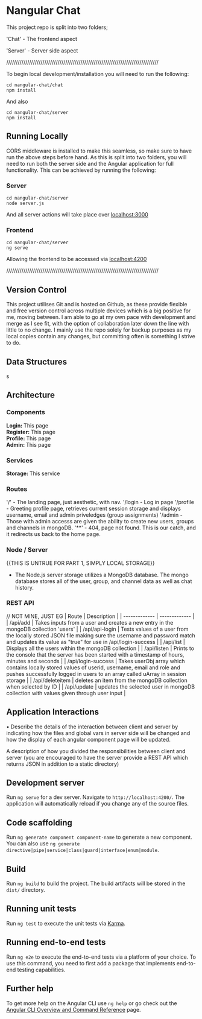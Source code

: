 # Nangular Chat
This project repo is split into two folders;

'Chat' - The frontend aspect

'Server' - Server side aspect

////////////////////////////////////////////////////////////////////////////////

To begin local development/installation you will need to run the following:
```console
cd nangular-chat/chat
npm install
```
And also
```console
cd nangular-chat/server
npm install
```

## Running Locally
CORS middleware is installed to make this seamless, so make sure to have run the above steps before hand. As this is split into two folders, you will need to run both the server side and the Angular application for full functionality. This can be achieved by running the following:
### Server
```console
cd nangular-chat/server
node server.js
```
And all server actions will take place over [localhost:3000](localhost:3000)

### Frontend
```console
cd nangular-chat/server
ng serve
```
Allowing the frontend to be accessed via [localhost:4200](localhost:4200)

////////////////////////////////////////////////////////////////////////////////

## Version Control
This project utilises Git and is hosted on Github, as these provide flexible and free version control across multiple devices which is a big positive for me, moving between. I am able to go at my own pace with development and merge as I see fit, with the option of collaboration later down the line with little to no change. I mainly use the repo solely for backup purposes as my local copies contain any changes, but committing often is something I strive to do.

## Data Structures
s
## Architecture
### Components
<b>Login: </b>This page <br>
<b>Register: </b>This page <br>
<b>Profile: </b>This page <br>
<b>Admin: </b>This page
### Services
<b>Storage: </b>This service <br>
### Routes
'/' - The landing page, just aesthetic, with nav.
'/login - Log in page
'/profile - Greeting profile page, retrieves current session storage and displays username, email and admin priveledges (group assignments)
'/admin - Those with admin accesss are given the ability to create new users, groups and channels in mongoDB.
'**' - 404, page not found. This is our catch, and it redirects us back to the home page.

### Node / Server
{{THIS IS UNTRUE FOR PART 1, SIMPLY LOCAL STORAGE}}
- The Node.js server storage utilizes a MongoDB database. The mongo database stores all of the user, group, and channel data as well as chat history.

### REST API
// NOT MINE, JUST EG
| Route  | Description |
| ------------- | ------------- |
| /api/add | Takes inputs from a user and creates a new entry in the mongoDB collection 'users'  |
| /api/api-login | Tests values of a user from the locally stored JSON file making sure the username and password match and updates its value as "true" for use in /api/login-success |
| /api/list | Displays all the users within the mongoDB collection |
| /api/listen | Prints to the console that the server has been started with a timestamp of hours, minutes and seconds |
| /api/login-success | Takes userObj array which contains locally stored values of userid, username, email and role and pushes successfully logged in users to an array called uArray in session storage |
| /api/deleteitem | deletes an item from the mongoDB collection when selected by ID |
| /api/update | updates the selected user in mongoDB collection with values given through user input |
## Application Interactions
• Describe the details of the interaction between client and server by indicating how the files and global vars in server side will be changed and how the display of each angular component page will be updated.

A description of how you divided the responsibilities between client and server (you are encouraged to have the server provide a REST API which returns JSON in addition to a static directory)

## Development server

Run `ng serve` for a dev server. Navigate to `http://localhost:4200/`. The application will automatically reload if you change any of the source files.

## Code scaffolding

Run `ng generate component component-name` to generate a new component. You can also use `ng generate directive|pipe|service|class|guard|interface|enum|module`.

## Build

Run `ng build` to build the project. The build artifacts will be stored in the `dist/` directory.

## Running unit tests

Run `ng test` to execute the unit tests via [Karma](https://karma-runner.github.io).

## Running end-to-end tests

Run `ng e2e` to execute the end-to-end tests via a platform of your choice. To use this command, you need to first add a package that implements end-to-end testing capabilities.

## Further help

To get more help on the Angular CLI use `ng help` or go check out the [Angular CLI Overview and Command Reference](https://angular.io/cli) page.

